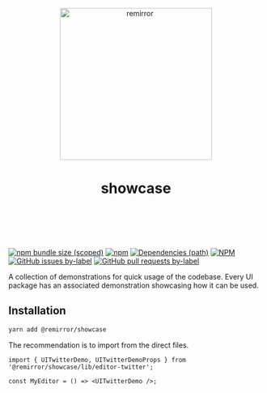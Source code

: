 <div align="center">
	<br />
	<div align="center">
		<img width="300" src="https://cdn.jsdelivr.net/gh/ifiokjr/remirror/support/assets/logo-icon.svg" alt="remirror" />
    <h1 align="center">showcase</h1>
	</div>
    <br />
    <br />
    <br />
    <br />
</div>

[![npm bundle size (scoped)](https://img.shields.io/bundlephobia/minzip/@remirror/showcase.svg?style=for-the-badge)](https://bundlephobia.com/result?p=@remirror/showcase) [![npm](https://img.shields.io/npm/dm/@remirror/showcase.svg?style=for-the-badge&logo=npm)](https://www.npmjs.com/package/@remirror/showcase) [![Dependencies (path)](https://img.shields.io/david/ifiokjr/remirror.svg?logo=npm&path=@remirror%2Fshowcase&style=for-the-badge)](https://github.com/ifiokjr/remirror/blob/master/@remirror/showcase/package.json) [![NPM](https://img.shields.io/npm/l/@remirror/showcase.svg?style=for-the-badge)](https://github.com/ifiokjr/remirror/blob/master/LICENSE) [![GitHub issues by-label](https://img.shields.io/github/issues/ifiokjr/remirror/@remirror/showcase.svg?label=Open%20Issues&logo=github&style=for-the-badge)](https://github.com/ifiokjr/remirror/issues?utf8=%E2%9C%93&q=is%3Aissue+is%3Aopen+sort%3Aupdated-desc+label%3A%40remirror%2Fshowcase) [![GitHub pull requests by-label](https://img.shields.io/github/issues-pr/ifiokjr/remirror/@remirror/showcase.svg?label=Open%20Pull%20Requests&logo=github&style=for-the-badge)](https://github.com/ifiokjr/remirror/pulls?utf8=%E2%9C%93&q=is%3Apr+is%3Aopen+sort%3Aupdated-desc+label%3A%40remirror%2Fshowcase)

A collection of demonstrations for quick usage of the codebase. Every UI package has an associated demonstration showcasing how it can be used.

## Installation

```bash
yarn add @remirror/showcase
```

The recommendation is to import from the direct files.

```tsx
import { UITwitterDemo, UITwitterDemoProps } from '@remirror/showcase/lib/editor-twitter';

const MyEditor = () => <UITwitterDemo />;
```
